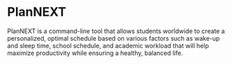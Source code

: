 # PlanNEXT
PlanNEXT is a command-line tool that allows students worldwide to create a personalized, optimal schedule based on various factors such as wake-up and sleep time, school schedule, and academic workload that will help maximize productivity while ensuring a healthy, balanced life.
